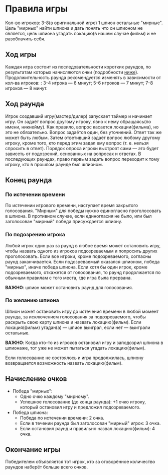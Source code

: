 # Правила игры

Кол-во игроков: 3-8(в оригинальной игре) 1 шпион остальные "мирные". Цель "мирных" найти шпиона и дать понять что он шпионом не является, цель шпиона угадать локацию(в нашем случае фильм) и не разоблачить себя.

## Ход игры

Каждая игра состоит из последовательности коротких раундов, по результатам которых начисляются очки (подробности [ниже](#начисление-очков)). Продолжительность раунда рекомендуется изменять в зависимости от кол-ва игроков: : 3–4 игрока — 6 минут; 5–6 игроков — 7 минут; 7–8 игроков — 8 минут.

## Ход раунда

Игрок создавший игру(мастер/дилер) запускает таймер и начинает игру. Он задаёт вопрос другому игроку, явно к нему обращаясь(по имени, никнейму). Как правило, вопрос касается локации(фильма), но это не обязательно. Вопрос задаётся один, без уточнений. Ответ так же может быть любым. Затем ответивший задаёт вопрос любому другому игроку, кроме того, кто перед этим задал ему вопрос (т. е. нельзя спросить в ответ). Порядок опроса игроки выстроят сами — это будет зависеть от подозрений, основанных на вопросах и ответах. В последующих раундах, право первым задать вопрос переходит к тому игроку, кто в прошлом раунде был шпионом.

## Конец раунда

### По истечении времени
По истечении игрового времени, наступает время закрытого голосования. "Мирным" для победы нужно единогласно проголосовать в шпиона. В противном случае, если единогласия не было, или был заголосован "мирный" победа присуждается шпиону.

### По подозрению игрока
Любой игрок один раз за раунд в любое время может остановить игру, чтобы назвать одного из игроков подозреваемым и попросить других проголосовать. Если все игроки, кроме подозреваемого, согласны раунд заканчивается. Если подозреваемый оказался шпионом, победа "мирных", иначе победа шпиона. Если хотя бы один игрок, кроме подозреваемого, откажется от голосования, то раунд продолжается по обычным правилам с того места, где игра была прервана.

**ВАЖНО**: шпион может остановить раунд для голосования.

### По желанию шпиона

Шпион может остановить игру до истечения времени в любой момент раунда, за исключением голосования за подозреваемого, чтобы раскрыть свою карту шпиона и назвать локацию(фильм). Если локация(фильм) угадан(а) — шпион выиграл, если нет — выиграли остальные.

**ВАЖНО**: Когда кто-то из игроков остановил игру и заподозрил шпиона в шпионаже, тот уже не может пытаться угадать локацию(фильм).

Если голосование не состоялось и игра продолжилась, шпиону возвращается возможность назвать локацию(фильм).

## Начисление очков

* Победа "мирных":
	- Одно очко каждому "мирному".
	- Успешное голосование (до конца раунда): +1 очко игроку, который остановил игру и предложил подозреваемого.
* Победа шпиона:
	- Победа по истечении времени: 2 очка.
	- Если в течении раунда был заголосован "мирный" игрок: 3 очка.
	- Если остановил раунд и правильно назвал локацию(фильм): 4 очка.

## Окончание игры

Победителем объявляется тот игрок, кто за оговорённое количество раундов наберёт больше всего очков.
